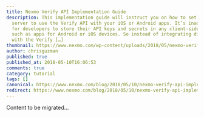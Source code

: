 ```yaml
---
title: Nexmo Verify API Implementation Guide
description: This implementation guide will instruct you on how to set up a
  server to use the Verify API with your iOS or Android apps. It’s inadvisable
  for developers to store their API keys and secrets in any client-side devices,
  such as apps for Android or iOS devices. So instead of integrating directly
  with the Verify […]
thumbnail: https://www.nexmo.com/wp-content/uploads/2018/05/nexmo-verify-migration-guide.jpg
author: chrisguzman
published: true
published_at: 2018-05-10T16:06:53
comments: true
category: tutorial
tags: []
canonical: https://www.nexmo.com/blog/2018/05/10/nexmo-verify-api-implementation-guide-dr
redirect: https://www.nexmo.com/blog/2018/05/10/nexmo-verify-api-implementation-guide-dr
---
```

Content to be migrated...

